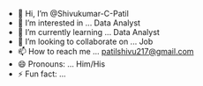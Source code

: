 - 👋 Hi, I’m @Shivukumar-C-Patil
- 👀 I’m interested in ... Data Analyst
- 🌱 I’m currently learning ... Data Analyst
- 💞️ I’m looking to collaborate on ... Job
- 📫 How to reach me ... patilshivu217@gmail.com
- 😄 Pronouns: ... Him/His
- ⚡ Fun fact: ...

<!---
Shivukumar-C-Patil/Shivukumar-C-Patil is a ✨ special ✨ repository because its `README.md` (this file) appears on your GitHub profile.
You can click the Preview link to take a look at your changes.
--->
